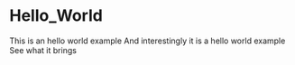 # Hello_World
This is an hello world example
And interestingly it is a hello world example 
See what it brings
